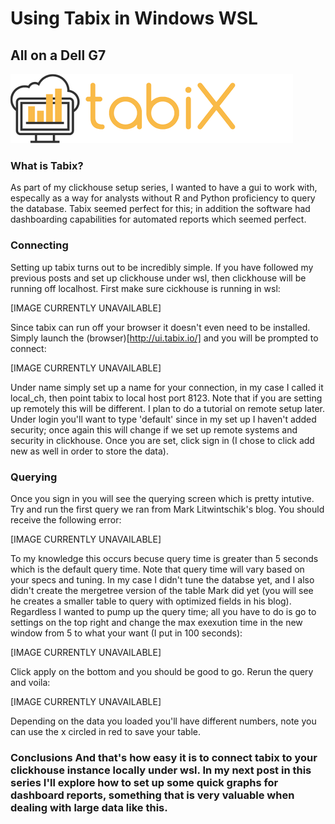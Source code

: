 # Using Tabix in Windows WSL
## All on a Dell G7

![alt text](../images/using_tabix_windows/tabix_main.png "Title")

### What is Tabix?
As part of my clickhouse setup series, I wanted to have a gui to work with, especally as a way for analysts without R and Python proficiency to query the database. Tabix seemed perfect for this; in addition the software had dashboarding capabilities for automated reports which seemed perfect.

### Connecting
Setting up tabix turns out to be incredibly simple. If you have followed my previous posts and set up clickhouse under wsl, then clickhouse will be running off localhost. First make sure cickhouse is running in wsl:

[IMAGE CURRENTLY UNAVAILABLE]

Since tabix can run off your browser it doesn't even need to be installed. Simply launch the (browser)[http://ui.tabix.io/] and you will be prompted to connect:

[IMAGE CURRENTLY UNAVAILABLE]

Under name simply set up a name for your connection, in my case I called it local_ch, then point tabix to local host port 8123. Note that if you are setting up remotely this will be different. I plan to do a tutorial on remote setup later. Under login you'll want to type 'default' since in my set up I haven't added security; once again this will change if we set up remote systems and security in clickhouse. Once you are set, click sign in (I chose to click add new as well in order to store the data).

### Querying

Once you sign in you will see the querying screen which is pretty intutive. Try and run the first query we ran from Mark Litwintschik's blog. You should receive the following error:

[IMAGE CURRENTLY UNAVAILABLE]

To my knowledge this occurs becuse query time is greater than 5 seconds which is the default query time. Note that query time will vary based on your specs and tuning. In my case I didn't tune the databse yet, and I also didn't create the mergetree version of the table Mark did yet (you will see he creates a smaller table to query with optimized fields in his blog). Regardless I wanted to pump up the query time; all you have to do is go to settings on the top right and change the max exexution time in the new window from 5 to what your want (I put in 100 seconds):

[IMAGE CURRENTLY UNAVAILABLE]

Click apply on the bottom and you should be good to go. Rerun the query and voila:

[IMAGE CURRENTLY UNAVAILABLE]

Depending on the data you loaded you'll have different numbers, note you can use the x circled in red to save your table.

### Conclusions And that's how easy it is to connect tabix to your clickhouse instance locally under wsl. In my next post in this series I'll explore how to set up some quick graphs for dashboard reports, something that is very valuable when dealing with large data like this.